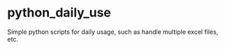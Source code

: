 # python_daily_use
Simple python scripts for daily usage, such as handle multiple excel files, etc.
